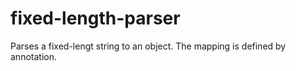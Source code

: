 # fixed-length-parser
Parses a fixed-lengt string to an object. The mapping is defined by annotation.

